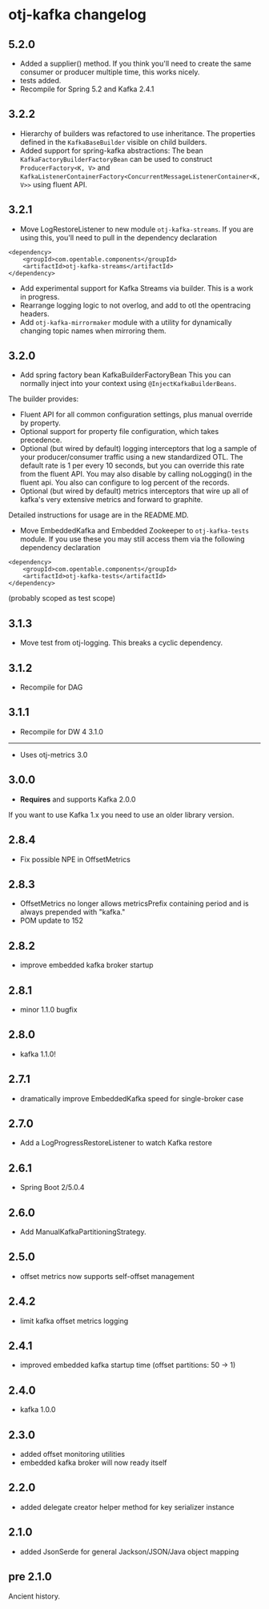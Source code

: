 otj-kafka changelog
===================

5.2.0
------
* Added a supplier() method. If you think you'll need to create the same consumer or producer
multiple time, this works nicely.
* tests added.
* Recompile for Spring 5.2 and Kafka 2.4.1

3.2.2
-----
* Hierarchy of builders was refactored to use inheritance. The properties defined in the `KafkaBaseBuilder` visible on child builders.
* Added support for spring-kafka abstractions:
The bean `KafkaFactoryBuilderFactoryBean` can be used to construct `ProducerFactory<K, V>` and `KafkaListenerContainerFactory<ConcurrentMessageListenerContainer<K, V>>` using fluent API.

3.2.1
-----
* Move LogRestoreListener to new module `otj-kafka-streams`. If you are using this, you'll need
to pull in the dependency declaration

```$xslt
<dependency>
    <groupId>com.opentable.components</groupId>
    <artifactId>otj-kafka-streams</artifactId>
</dependency>
```

* Add experimental support for Kafka Streams via builder. This is a work in progress.
* Rearrange logging logic to not overlog, and add to otl the opentracing headers.
* Add `otj-kafka-mirrormaker` module with a utility for dynamically changing topic names when mirroring them.

3.2.0
-----
* Add spring factory bean KafkaBuilderFactoryBean
 This you can normally inject into your context using `@InjectKafkaBuilderBeans`.

The builder provides:
* Fluent API for all common configuration settings, plus manual override by property.
* Optional support for property file configuration, which takes precedence.
* Optional (but wired by default) logging interceptors that log a sample of your producer/consumer
traffic using a new standardized OTL. The default rate is 1 per every 10 seconds, but you can
override this rate from the fluent API. You may also disable by calling noLogging() in the fluent api. You also can configure to log percent of the records.
* Optional (but wired by default) metrics interceptors that wire up all of kafka's very extensive metrics
and forward to graphite.

Detailed instructions for usage are in the README.MD.

* Move EmbeddedKafka and Embedded Zookeeper to `otj-kafka-tests` module. If you use these you may
still access them via the following dependency declaration

```$xslt
<dependency>
    <groupId>com.opentable.components</groupId>
    <artifactId>otj-kafka-tests</artifactId>
</dependency>
```

(probably scoped as test scope)

3.1.3
-----
* Move test from otj-logging. This breaks a cyclic dependency.

3.1.2
-----
* Recompile for DAG

3.1.1
-----
* Recompile for DW 4
3.1.0
-----
* Uses otj-metrics 3.0

3.0.0
-----
* **Requires** and supports Kafka 2.0.0

If you want to use Kafka 1.x you need to use an older library version.

2.8.4
-----
* Fix possible NPE in OffsetMetrics

2.8.3
-----
* OffsetMetrics no longer allows metricsPrefix containing period and is always prepended with "kafka."
* POM update to 152

2.8.2
-----

* improve embedded kafka broker startup

2.8.1
-----

* minor 1.1.0 bugfix

2.8.0
-----

* kafka 1.1.0!

2.7.1
-----

* dramatically improve EmbeddedKafka speed for single-broker case

2.7.0
-----

* Add a LogProgressRestoreListener to watch Kafka restore

2.6.1
-----
* Spring Boot 2/5.0.4

2.6.0
-----
* Add ManualKafkaPartitioningStrategy.

2.5.0
-----

* offset metrics now supports self-offset management

2.4.2
-----

* limit kafka offset metrics logging

2.4.1
-----

* improved embedded kafka startup time (offset partitions: 50 -> 1)

2.4.0
-----

* kafka 1.0.0

2.3.0
-----

* added offset monitoring utilities
* embedded kafka broker will now ready itself

2.2.0
-----

* added delegate creator helper method for key serializer instance

2.1.0
-----

* added JsonSerde for general Jackson/JSON/Java object mapping

pre 2.1.0
---------

Ancient history.
